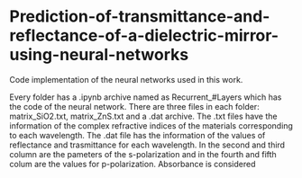 # Prediction-of-transmittance-and-reflectance-of-a-dielectric-mirror-using-neural-networks
Code implementation of the neural networks used in this work. 

Every folder has a .ipynb archive named as Recurrent_#Layers which has the code of the neural network.
There are three files in each folder: matrix_SiO2.txt, matrix_ZnS.txt and a .dat archive. The .txt files have the information of the complex refractive indices of the materials corresponding to each wavelength. The .dat file has the information of the values of reflectance and trasmittance for each wavelength. In the second and third column are the pameters of the s-polarization and in the fourth and fifth colum are the values for p-polarization. Absorbance is considered
